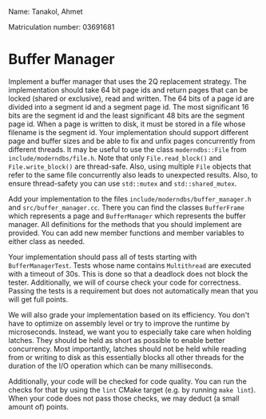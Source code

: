 Name: Tanakol, Ahmet

Matriculation number: 03691681

# Buffer Manager

Implement a buffer manager that uses the 2Q replacement strategy. The
implementation should take 64 bit page ids and return pages that can be locked
(shared or exclusive), read and written. The 64 bits of a page id are divided
into a segment id and a segment page id. The most significant 16 bits are the
segment id and the least significant 48 bits are the segment page id. When a
page is written to disk, it must be stored in a file whose filename is the
segment id. Your implementation should support different page and buffer sizes
and be able to fix and unfix pages concurrently from different threads. It may
be useful to use the class `moderndbs::File` from `include/moderndbs/file.h`.
Note that only `File.read_block()` and `File.write_block()` are thread-safe.
Also, using multiple `File` objects that refer to the same file concurrently
also leads to unexpected results. Also, to ensure thread-safety you can use
`std::mutex` and `std::shared_mutex`.

Add your implementation to the files `include/moderndbs/buffer_manager.h` and
`src/buffer_manager.cc`. There you can find the classes `BufferFrame` which
represents a page and `BufferManager` which represents the buffer manager. All
definitions for the methods that you should implement are provided. You can add
new member functions and member variables to either class as needed.

Your implementation should pass all of tests starting with `BufferManagerTest`.
Tests whose name contains `Multithread` are executed with a timeout of 30s.
This is done so that a deadlock does not block the tester. Additionally, we
will of course check your code for correctness. Passing the tests is a
requirement but does not automatically mean that you will get full points.

We will also grade your implementation based on its efficiency. You don't have
to optimize on assembly level or try to improve the runtime by microseconds.
Instead, we want you to especially take care when holding latches. They should
be held as short as possible to enable better concurrency. Most importantly,
latches should not be held while reading from or writing to disk as this
essentially blocks all other threads for the duration of the I/O operation
which can be many milliseconds.

Additionally, your code will be checked for code quality. You can run the
checks for that by using the `lint` CMake target (e.g. by running `make lint`).
When your code does not pass those checks, we may deduct (a small amount of)
points.
